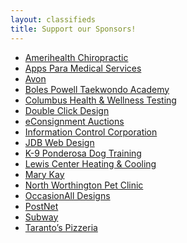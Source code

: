 ```yaml
---
layout: classifieds
title: Support our Sponsors!
---
```


  * [Amerihealth Chiropractic][4]
  * [Apps Para Medical Services][5]
  * [Avon][6]
  * [Boles Powell Taekwondo Academy][7]
  * [Columbus Health & Wellness Testing][8]
  * [Double Click Design][9]
  * [eConsignment Auctions][10]
  * [Information Control Corporation][11]
  * [JDB Web Design][12]
  * [K-9 Ponderosa Dog Training][13]
  * [Lewis Center Heating & Cooling][6]
  * [Mary Kay][14]
  * [North Worthington Pet Clinic][6]
  * [OccasionAll Designs][6]
  * [PostNet][15]
  * [Subway][6]
  * [Taranto’s Pizzeria][6]

   [4]: http://www.dr4health.com
   [5]: http://www.appsparamedical.com
   [6]: /uploads/Sponsor%20copy%202007VACDir.pdf
   [7]: http://www.powelltkd.com
   [8]: http://www.columbushealthandwellness.com
   [9]: http://www.click2design.com
   [10]: http://www.econsignmentauctions.com
   [11]: http://www.iccohio.com
   [12]: http://www.jdbwebdesign.com
   [13]: http://www.k9ponderosa.com
   [14]: http://www.marykay.com/kmroczkowski
   [15]: http://www.postnet.com
